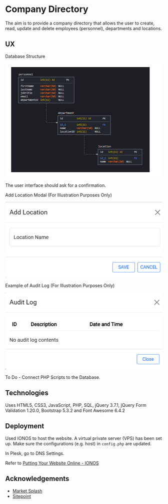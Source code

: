 # Company Directory

The aim is to provide a company directory that allows the user to create, read, update and delete employees (personnel), departments and locations.

## UX

Database Structure

![Database Structure](Data/databasestructure.png)

The user interface should ask for a confirmation.

Add Location Modal (For Illustration Purposes Only)

![Add Location Modal](Data/addlocationmodal.png)

Example of Audit Log (For Illustration Purposes Only)

![Audit Log](Data/auditlogmodal.png)


To Do - Connect PHP Scripts to the Database.

## Technologies

Uses HTML5, CSS3, JavaScript, PHP, SQL, jQuery 3.7.1, jQuery Form Validation 1.20.0, Bootstrap 5.3.2 and Font Awesome 6.4.2

## Deployment

Used IONOS to host the website.  A virtual private server (VPS) has been set up.  Make sure the configurations (e.g. host) in `config.php` are updated. 

In Plesk, go to DNS Settings.

Refer to [Putting Your Website Online - IONOS](https://docs.plesk.com/en-US/obsidian/administrator-guide/72225/#ionos)

## Acknowledgements

- [Market Splash](https://www.marketsplash.com)
- [Sitepoint](https://www.sitepoint.com)
